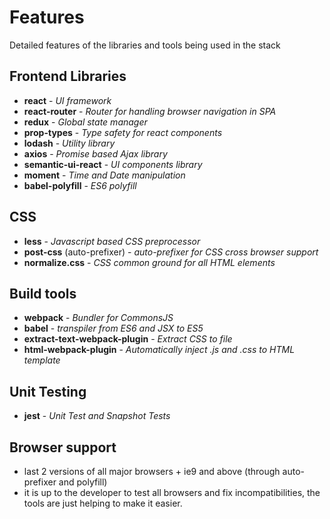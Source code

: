 # Features
Detailed features of the libraries and tools being used in the stack

## Frontend Libraries
- __react__ - _UI framework_
- __react-router__ - _Router for handling browser navigation in SPA_
- __redux__ - _Global state manager_
- __prop-types__ - _Type safety for react components_
- __lodash__ - _Utility library_
- __axios__ - _Promise based Ajax library_
- __semantic-ui-react__ - _UI components library_
- __moment__ - _Time and Date manipulation_
- __babel-polyfill__ - _ES6 polyfill_

## CSS
- __less__ - _Javascript based CSS preprocessor_
- __post-css__ (auto-prefixer) - _auto-prefixer for CSS cross browser support_
- __normalize.css__ - _CSS common ground for all HTML elements_

## Build tools
- __webpack__ - _Bundler for CommonsJS_
- __babel__ - _transpiler from ES6 and JSX to ES5_
- __extract-text-webpack-plugin__ - _Extract CSS to file_
- __html-webpack-plugin__ - _Automatically inject .js and .css to HTML template_

## Unit Testing
- __jest__ - _Unit Test and Snapshot Tests_

## Browser support
- last 2 versions of all major browsers + ie9 and above (through auto-prefixer and polyfill)
- it is up to the developer to test all browsers and fix incompatibilities, the tools are just helping to make it easier.
